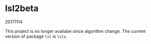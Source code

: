 # lsl2beta

20171114

This project is no longer availabe since algorithm change.
The current version of package `lsl` is `lslx`.
